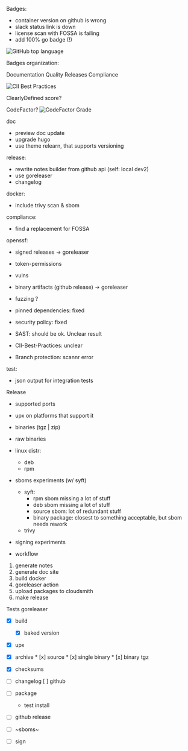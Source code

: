 Badges:

* container version on github is wrong
* slack status link is down
* license scan with FOSSA is failing
* add 100% go badge (!)

![GitHub top language](https://img.shields.io/github/languages/top/go-swagger/go-swagger)


Badges organization:

Documentation
Quality
Releases
Compliance

![CII Best Practices](https://img.shields.io/cii/:metric/:projectId)

ClearlyDefined score?

CodeFactor?
![CodeFactor Grade](https://img.shields.io/codefactor/grade/github/go-swagger/go-swagger)

doc
* preview doc update
* upgrade hugo
* use theme relearn, that supports versioning

release:
* rewrite notes builder from github api (self: local dev2)
* use goreleaser
* changelog

docker:
* include trivy scan & sbom

compliance:
* find a replacement for FOSSA

openssf:
* signed releases -> goreleaser
* token-permissions
* vulns
* binary artifacts (github release) -> goreleaser

* fuzzing ?
* pinned dependencies: fixed
* security policy: fixed
* SAST: should be ok. Unclear result
* CII-Best-Practices: unclear
* Branch protection: scannr error


test:
* json output for integration tests

Release
* supported ports
* upx on platforms that support it
* binaries (tgz | zip)
* raw binaries
* linux distr:
  * deb
  * rpm

* sboms experiments (w/ syft)
  * syft:
     * rpm sbom missing a lot of stuff
     * deb sbom missing a lot of stuff
     * source sbom: lot of redundant stuff
     * binary package: closest to something acceptable, but sbom needs rework
  * trivy

* signing experiments

* workflow

1. generate notes
2. generate doc site
3. build docker
4. goreleaser action
5. upload packages to cloudsmith
4. make release

Tests goreleaser

* [x] build
   * [x] baked version
* [x] upx
* [x] archive
      * [x] source
      * [x] single binary
      * [x] binary tgz
* [x] checksums
* [ ] changelog
   [ ] github
* [ ] package
  * test install
* [ ] github release
* [ ] ~sboms~
* [ ] sign

